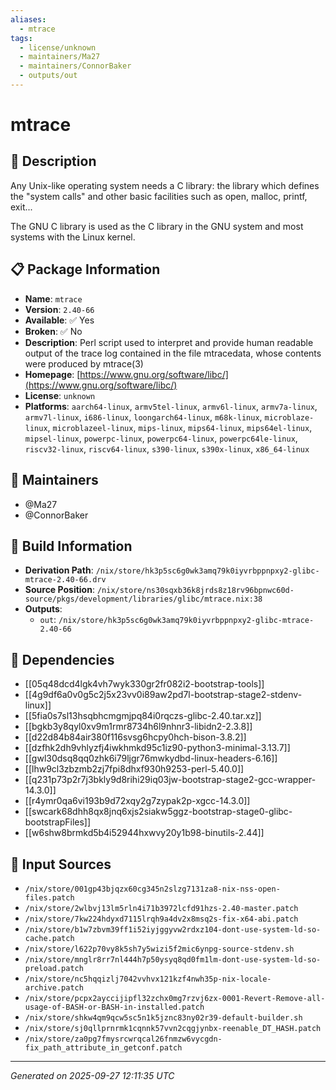 ```yaml
---
aliases:
  - mtrace
tags:
  - license/unknown
  - maintainers/Ma27
  - maintainers/ConnorBaker
  - outputs/out
---
```


# mtrace

## 📝 Description

Any Unix-like operating system needs a C library: the library which
defines the "system calls" and other basic facilities such as
open, malloc, printf, exit...

The GNU C library is used as the C library in the GNU system and
most systems with the Linux kernel.


## 📋 Package Information

- **Name**: `mtrace`
- **Version**: `2.40-66`
- **Available**: ✅ Yes
- **Broken**: ✅ No
- **Description**: Perl script used to interpret and provide human readable output of the trace log contained in the file mtracedata, whose contents were produced by mtrace(3)
- **Homepage**: [https://www.gnu.org/software/libc/](https://www.gnu.org/software/libc/)
- **License**: `unknown`
- **Platforms**: `aarch64-linux`, `armv5tel-linux`, `armv6l-linux`, `armv7a-linux`, `armv7l-linux`, `i686-linux`, `loongarch64-linux`, `m68k-linux`, `microblaze-linux`, `microblazeel-linux`, `mips-linux`, `mips64-linux`, `mips64el-linux`, `mipsel-linux`, `powerpc-linux`, `powerpc64-linux`, `powerpc64le-linux`, `riscv32-linux`, `riscv64-linux`, `s390-linux`, `s390x-linux`, `x86_64-linux`
## 👥 Maintainers

- @Ma27
- @ConnorBaker


## 🔧 Build Information

- **Derivation Path**: `/nix/store/hk3p5sc6g0wk3amq79k0iyvrbppnpxy2-glibc-mtrace-2.40-66.drv`
- **Source Position**: `/nix/store/ns30sqxb36k8jrds8z18rv96bpnwc60d-source/pkgs/development/libraries/glibc/mtrace.nix:38`
- **Outputs**:
  - `out`:  `/nix/store/hk3p5sc6g0wk3amq79k0iyvrbppnpxy2-glibc-mtrace-2.40-66`

## 🔗 Dependencies

- [[05q48dcd4lgk4vh7wyk330gr2fr082i2-bootstrap-tools]]
- [[4g9df6a0v0g5c2j5x23vv0i89aw2pd7l-bootstrap-stage2-stdenv-linux]]
- [[5fia0s7sl13hsqbhcmgmjpq84i0rqczs-glibc-2.40.tar.xz]]
- [[bgkb3y8qyl0xv9m1rmr8734h6l9nhnr3-libidn2-2.3.8]]
- [[d22d84b84air380f116svsg6hcpy0hch-bison-3.8.2]]
- [[dzfhk2dh9vhlyzfj4iwkhmkd95c1iz90-python3-minimal-3.13.7]]
- [[gwl30dsq8qq0zhk6i79ljgr76mwkydbd-linux-headers-6.16]]
- [[lhw9cl3zbzmb2zj7fpi8dhxf930h9253-perl-5.40.0]]
- [[q231p73p2r7j3bkly9d8rihi29iq03jw-bootstrap-stage2-gcc-wrapper-14.3.0]]
- [[r4ymr0qa6vi193b9d72xqy2g7zypak2p-xgcc-14.3.0]]
- [[swcark68dhh8qx8jnq6xjs2siakw5ggz-bootstrap-stage0-glibc-bootstrapFiles]]
- [[w6shw8brmkd5b4i52944hxwvy20y1b98-binutils-2.44]]

## 📁 Input Sources

- `/nix/store/001gp43bjqzx60cg345n2slzg7131za8-nix-nss-open-files.patch`
- `/nix/store/2wlbvj13lm5rln4i71b3972lcfd91hzs-2.40-master.patch`
- `/nix/store/7kw224hdyxd7115lrqh9a4dv2x8msq2s-fix-x64-abi.patch`
- `/nix/store/b1w7zbvm39ff1i52iyjggyvw2rdxz104-dont-use-system-ld-so-cache.patch`
- `/nix/store/l622p70vy8k5sh7y5wizi5f2mic6ynpg-source-stdenv.sh`
- `/nix/store/mnglr8rr7nl444h7p50ysyq8qd0fm1lm-dont-use-system-ld-so-preload.patch`
- `/nix/store/nc5hqqizlj7042vvhvx121kzf4nwh35p-nix-locale-archive.patch`
- `/nix/store/pcpx2ayccijipfl32zchx0mg7rzvj6zx-0001-Revert-Remove-all-usage-of-BASH-or-BASH-in-installed.patch`
- `/nix/store/shkw4qm9qcw5sc5n1k5jznc83ny02r39-default-builder.sh`
- `/nix/store/sj0qllprnrmk1cqnnk57vvn2cqgjynbx-reenable_DT_HASH.patch`
- `/nix/store/za0pg7fmysrcwrqcal26fnmzw6vycgdn-fix_path_attribute_in_getconf.patch`

---
*Generated on 2025-09-27 12:11:35 UTC*
